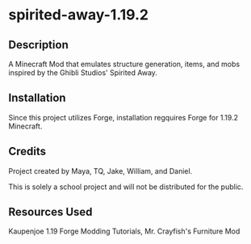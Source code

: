 # spirited-away-1.19.2

## Description

A Minecraft Mod that emulates structure generation, items, and mobs inspired by the Ghibli Studios' Spirited Away.

## Installation

Since this project utilizes Forge, installation regquires Forge for 1.19.2 Minecraft.

## Credits

Project created by Maya, TQ, Jake, William, and Daniel. 

This is solely a school project and will not be distributed for the public.

## Resources Used
Kaupenjoe 1.19 Forge Modding Tutorials, Mr. Crayfish's Furniture Mod
